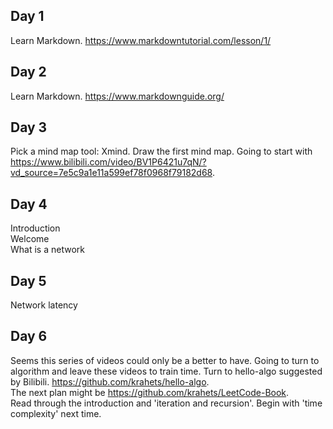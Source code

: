 ## Day 1

Learn Markdown. https://www.markdowntutorial.com/lesson/1/

## Day 2

Learn Markdown. https://www.markdownguide.org/

## Day 3

Pick a mind map tool: Xmind. Draw the first mind map. Going to start with https://www.bilibili.com/video/BV1P6421u7qN/?vd_source=7e5c9a1e11a599ef78f0968f79182d68.

## Day 4
Introduction  
Welcome  
What is a network  

## Day 5
Network latency  

## Day 6
Seems this series of videos could only be a better to have. Going to turn to algorithm and leave these videos to train time. Turn to hello-algo suggested by Bilibili. https://github.com/krahets/hello-algo.  
The next plan might be https://github.com/krahets/LeetCode-Book.  
Read through the introduction and 'iteration and recursion'. Begin with 'time complexity' next time.  

